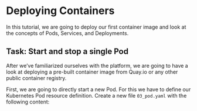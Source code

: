 # Deploying Containers
In this tutorial, we are going to deploy our first container image and look at the concepts of Pods, Services, and Deployments.

## Task: Start and stop a single Pod
After we’ve familiarized ourselves with the platform, we are going to have a look at deploying a pre-built container image from Quay.io or any other public container registry.

First, we are going to directly start a new Pod.
 For this we have to define our Kubernetes Pod resource definition. 
 Create a new file `03_pod.yaml` with the following content: